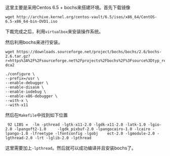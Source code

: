 
这里主要是采用Centos 6.5 + bochs来搭建环境。首先下载镜像

```
wget http://archive.kernel.org/centos-vault/6.5/isos/x86_64/CentOS-6.5-x86_64-bin-DVD1.iso
```

下裁完成之后，利用`virtualbox`来安装操作系统。

然后利用bochs来进行安装。

```
wget https://downloads.sourceforge.net/project/bochs/bochs/2.6/bochs-2.6.tar.gz?r=https%3A%2F%2Fsourceforge.net%2Fprojects%2Fbochs%2F%3Fsource%3Dtyp_redirect&ts=1507970286&use_mirror=superb-dca2
```

```
./configure \
--prefix=/usr \
--enable-debugger \
--enable-disasm \
--enable-iodebug \
--enable-x86-debugger \
--with-x \
--with-x11
```

然后在`Makefile`中找到如下位置

```
 92 LIBS =  -lm -pthread -lgtk-x11-2.0 -lgdk-x11-2.0 -latk-1.0 -lgio-2.0 -lpangoft2-1.0     -lgdk_pixbuf-2.0 -lpangocairo-1.0 -lcairo -lpango-1.0 -lfreetype -lfontconfig -lgobj    ect-2.0 -lgmodule-2.0 -lgthread-2.0 -lrt -lglib-2.0 -lpthread
```

这里需要加上`-lpthread`。然后就可以成功编译并且安装bochs了。

